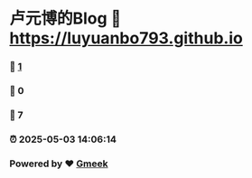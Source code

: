 # 卢元博的Blog :link: https://luyuanbo793.github.io 
### :page_facing_up: [1](https://luyuanbo793.github.io/tag.html) 
### :speech_balloon: 0 
### :hibiscus: 7 
### :alarm_clock: 2025-05-03 14:06:14 
### Powered by :heart: [Gmeek](https://github.com/Meekdai/Gmeek)
